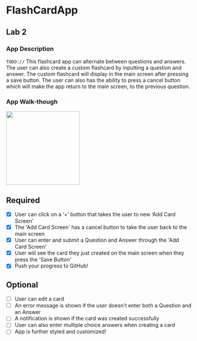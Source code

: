 # FlashCardApp
## Lab 2

### App Description
`TODO://` This flashcard app can alternate between questions and answers. The user can also create a custom flashcard by inputting a question and answer. The custom flashcard will display in the main screen after pressing a save button. The user can also has the ability to press a cancel button which will make the app return to the main screen, to the previous question.

### App Walk-though


<img src="https://imgur.com/oWw5T85.gif" width=200><br>



## Required
- [x] User can click on a ‘+’ button that takes the user to new ‘Add Card Screen’
- [x] The 'Add Card Screen' has a cancel button to take the user back to the main screen
- [x] User can enter and submit a Question and Answer through the 'Add Card Screen'
- [x] User will see the card they just created on the main screen when they press the 'Save Button'
- [x] Push your progress to GitHub!

## Optional
- [ ] User can edit a card
- [ ] An error message is shown if the user doesn't enter both a Question and an Answer
- [ ] A notification is shown if the card was created successfully
- [ ] User can also enter multiple choice answers when creating a card
- [ ] App is further styled and customized!
